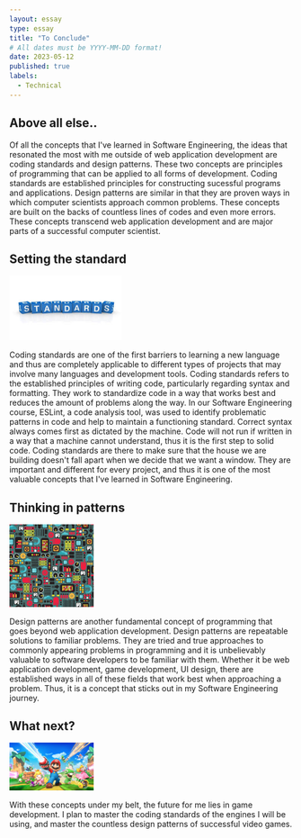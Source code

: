 ```yaml
---
layout: essay
type: essay
title: "To Conclude"
# All dates must be YYYY-MM-DD format!
date: 2023-05-12
published: true
labels:
  - Technical
---
```


## Above all else..

Of all the concepts that I've learned in Software Engineering, the ideas that resonated the most with me outside of web application development are coding standards and design patterns.
These two concepts are principles of programming that can be applied to all forms of development. Coding standards are established principles for constructing sucessful programs and applications. Design patterns are similar in that they are proven ways in which computer scientists approach common problems. These concepts are built on the backs of countless lines of codes and even more errors. These concepts transcend web application development and are major parts of a successful computer scientist.

## Setting the standard

<img width="200px" class="rounded float-start pe-4" src="../img/standards.jpg">

Coding standards are one of the first barriers to learning a new language and thus are completely applicable to different types of projects that may involve many languages and development tools. Coding standards refers to the established principles of writing code, particularly regarding syntax and formatting. They work to standardize code in a way that works best and reduces the amount of problems along the way. In our Software Engineering course, ESLint, a code analysis tool, was used to identify problematic patterns in code and help to maintain a functioning standard. Correct syntax always comes first as dictated by the machine. Code will not run if written in a way that a machine cannot understand, thus it is the first step to solid code. Coding standards are there to make sure that the house we are building doesn't fall apart when we decide that we want a window. They are important and different for every project, and thus it is one of the most valuable concepts that I've learned in Software Engineering.

## Thinking in patterns

<img width="150px" class="rounded float-start pe-4" src="../img/patterns.png">

Design patterns are another fundamental concept of programming that goes beyond web application development. Design patterns are repeatable solutions to familiar problems. They are tried and true approaches to commonly appearing problems in programming and it is unbelievably valuable to software developers to be familiar with them. Whether it be web application development, game development, UI design, there are established ways in all of these fields that work best when approaching a problem. Thus, it is a concept that sticks out in my Software Engineering journey.

##  What next?

<img width="150px" class="rounded float-start pe-4" src="../img/mario.jpg">

With these concepts under my belt, the future for me lies in game development. I plan to master the coding standards of the engines I will be using, and master the countless design patterns of successful video games.


